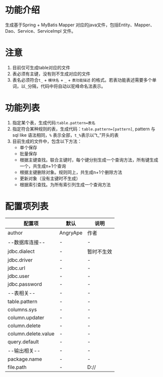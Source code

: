 # 功能介绍
生成基于Spring + MyBatis Mapper 对应的java文件，包括Entity、Mapper、Dao、Service、ServiceImpl 文件。

# 注意
1. 目前仅可生成table对应的文件
2. 表必须有主键，没有则不生成对应的文件
3. 表名必须符合`t_` + `模块名` + `_` + `表功能描述` 的格式。若表功能表述需要多个单词，以`_`分隔，代码中将自动以驼峰命名法表示。

# 功能列表
1. 指定某个表，生成代码:`table.pattern=表名`
2. 指定符合某种规则的表，生成代码：`table.pattern=[pattern]`, pattern 与sql like 语法相同，`%` 表示全部，`t_%`表示以“t_”开头的表
3. 目前生成的文件中，包含以下方法：
    - 单个保存
    - 批量保存
    - 根据主键查找。联合主键时，每个键分别生成一个查询方法，所有键生成一个，共生成n+1个查询
    - 根据主键删除对象。规则同上，共生成n+1个删除方法
    - 更新对象（没有主键时不生成）
    - 根据索引查找。为所有索引列生成一个查询方法
    
# 配置项列表

|配置项|默认|说明|
|----|----|--|
|author|AngryApe|作者|
|--数据库连接--|-|-|
|jdbc.dialect|-|暂时不生效|
|jdbc.driver|-|-|
|jdbc.url|-|-|
|jdbc.user|-|-|
|jdbc.password|-|-|
|--表相关--|-|-|
|table.pattern|-|-|
|columns.sys|-|-|
|column.updater|-|-|
|column.delete|-|-|
|column.delete.value|-|-|
|query.default|-|-|
|--输出相关--|-|-|
|package.name|-|-|
|file.path|-|D://|



    